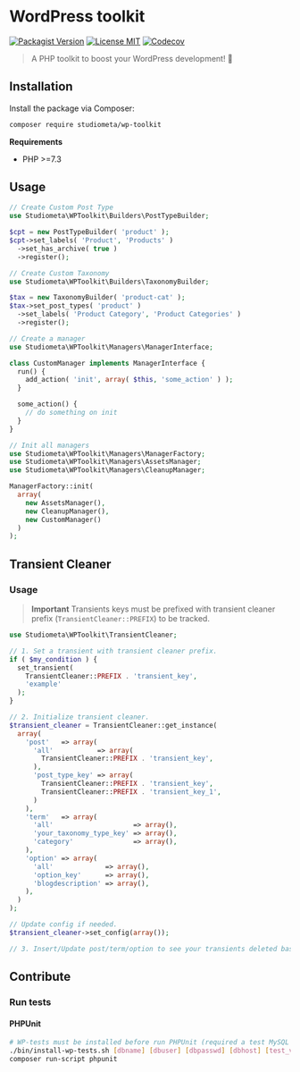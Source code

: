 # WordPress toolkit

[![Packagist Version](https://img.shields.io/github/v/release/studiometa/wp-toolkit?include_prereleases&label=packagist&style=flat-square)](https://packagist.org/packages/studiometa/wp-toolkit)
[![License MIT](https://img.shields.io/packagist/l/studiometa/wp-toolkit?style=flat-square)](https://packagist.org/packages/studiometa/wp-toolkit)
[![Codecov](https://img.shields.io/codecov/c/github/studiometa/wp-toolkit?style=flat-square)](https://codecov.io/gh/studiometa/wp-toolkit/)

> A PHP toolkit to boost your WordPress development! 🚀

## Installation

Install the package via Composer: 

```bash
composer require studiometa/wp-toolkit
```

**Requirements**

- PHP >=7.3

## Usage

```php
// Create Custom Post Type
use Studiometa\WPToolkit\Builders\PostTypeBuilder;

$cpt = new PostTypeBuilder( 'product' );
$cpt->set_labels( 'Product', 'Products' )
  ->set_has_archive( true )
  ->register();

// Create Custom Taxonomy
use Studiometa\WPToolkit\Builders\TaxonomyBuilder;

$tax = new TaxonomyBuilder( 'product-cat' );
$tax->set_post_types( 'product' )
  ->set_labels( 'Product Category', 'Product Categories' )
  ->register();

// Create a manager
use Studiometa\WPToolkit\Managers\ManagerInterface;

class CustomManager implements ManagerInterface {
  run() {
    add_action( 'init', array( $this, 'some_action' ) );
  }

  some_action() {
    // do something on init
  }
}

// Init all managers
use Studiometa\WPToolkit\Managers\ManagerFactory;
use Studiometa\WPToolkit\Managers\AssetsManager;
use Studiometa\WPToolkit\Managers\CleanupManager;

ManagerFactory::init(
  array(
    new AssetsManager(),
    new CleanupManager(),
    new CustomManager()
  )
);
```

## Transient Cleaner
### Usage
> **Important** Transients keys must be prefixed with transient cleaner prefix (`TransientCleaner::PREFIX`) to be tracked.

```php
use Studiometa\WPToolkit\TransientCleaner;

// 1. Set a transient with transient cleaner prefix.
if ( $my_condition ) {
  set_transient(
    TransientCleaner::PREFIX . 'transient_key',
    'example'
  );
}

// 2. Initialize transient cleaner.
$transient_cleaner = TransientCleaner::get_instance(
  array(
    'post'   => array(
      'all'           => array(
        TransientCleaner::PREFIX . 'transient_key',
      ),
      'post_type_key' => array(
        TransientCleaner::PREFIX . 'transient_key',
        TransientCleaner::PREFIX . 'transient_key_1',
      )
    ),
    'term'   => array(
      'all'                    => array(),
      'your_taxonomy_type_key' => array(),
      'category'               => array(),
    ),
    'option' => array(
      'all'             => array(),
      'option_key'      => array(),
      'blogdescription' => array(),
    ),
  )
);

// Update config if needed.
$transient_cleaner->set_config(array());

// 3. Insert/Update post/term/option to see your transients deleted based on your config.
```

## Contribute
### Run tests
#### PHPUnit
```bash
# WP-tests must be installed before run PHPUnit (required a test MySQL database).
./bin/install-wp-tests.sh [dbname] [dbuser] [dbpasswd] [dbhost] [test_version]
composer run-script phpunit
```
